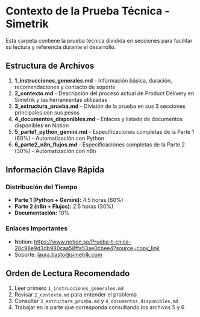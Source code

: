 # Contexto de la Prueba Técnica - Simetrik

Esta carpeta contiene la prueba técnica dividida en secciones para facilitar su lectura y referencia durante el desarrollo.

## Estructura de Archivos

1. **1_instrucciones_generales.md** - Información básica, duración, recomendaciones y contacto de soporte
2. **2_contexto.md** - Descripción del proceso actual de Product Delivery en Simetrik y las herramientas utilizadas
3. **3_estructura_prueba.md** - División de la prueba en sus 3 secciones principales con sus pesos
4. **4_documentos_disponibles.md** - Enlaces y listado de documentos disponibles en Notion
5. **5_parte1_python_gemini.md** - Especificaciones completas de la Parte 1 (60%) - Automatización con Python
6. **6_parte2_n8n_flujos.md** - Especificaciones completas de la Parte 2 (30%) - Automatización con n8n

## Información Clave Rápida

### Distribución del Tiempo
- **Parte 1 (Python + Gemini):** 4.5 horas (60%)
- **Parte 2 (n8n + Flujos):** 2.5 horas (30%)
- **Documentación:** 10%

### Enlaces Importantes
- Notion: https://www.notion.so/Prueba-t-cnica-28c98e9d3db980caa58ffa53ae0cbee4?source=copy_link
- Soporte: laura.basto@simetrik.com

## Orden de Lectura Recomendado

1. Leer primero `1_instrucciones_generales.md`
2. Revisar `2_contexto.md` para entender el problema
3. Consultar `3_estructura_prueba.md` y `4_documentos_disponibles.md`
4. Trabajar en la parte que corresponda consultando los archivos 5 y 6

